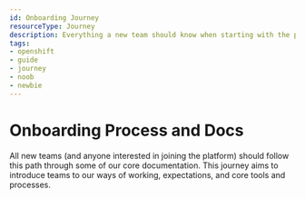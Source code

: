 ```yaml
---
id: Onboarding Journey
resourceType: Journey
description: Everything a new team should know when starting with the platform.
tags: 
- openshift
- guide
- journey
- noob
- newbie
---
```


# Onboarding Process and Docs

All new teams (and anyone interested in joining the platform) should follow this path through some of our core documentation.
This journey aims to introduce teams to our ways of working, expectations, and core tools and processes.
